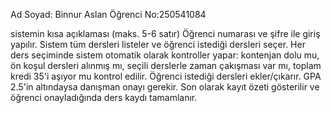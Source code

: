 Ad Soyad: Binnur Aslan
Öğrenci No:250541084

sistemin kısa açıklaması (maks. 5-6 satır)
Öğrenci numarası ve şifre ile giriş yapılır. Sistem tüm dersleri listeler ve öğrenci istediği dersleri seçer. Her ders seçiminde sistem otomatik olarak kontroller yapar: kontenjan dolu mu, ön koşul dersleri alınmış mı, seçili derslerle zaman çakışması var mı, toplam kredi 35'i aşıyor mu kontrol edilir. Öğrenci istediği dersleri ekler/çıkarır. GPA 2.5'in altındaysa danışman onayı gerekir. Son olarak kayıt özeti gösterilir ve öğrenci onayladığında ders kaydı tamamlanır.
